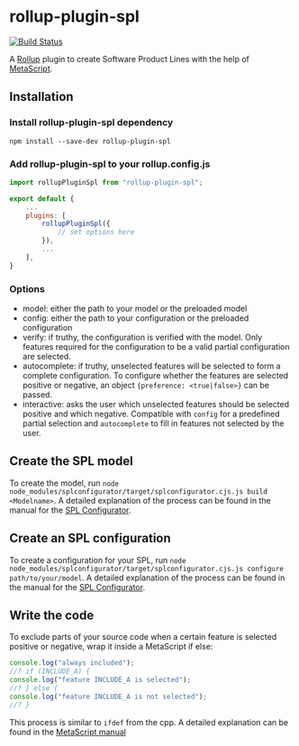 # rollup-plugin-spl
[![Build Status](https://travis-ci.org/125m125/rollup-plugin-spl.svg?branch=master)](https://travis-ci.org/125m125/rollup-plugin-spl)

A [Rollup](http://rollupjs.org/) plugin to create Software Product Lines with the help of [MetaScript](https://github.com/dcodeIO/MetaScript).

## Installation
### Install rollup-plugin-spl dependency
```
npm install --save-dev rollup-plugin-spl
```
### Add rollup-plugin-spl to your rollup.config.js
```javascript
import rollupPluginSpl from "rollup-plugin-spl";

export default {
    ...
    plugins: [
        rollupPluginSpl({
            // set options here
        }),
        ...
    ],
}
```
### Options
- model: either the path to your model or the preloaded model
- config: either the path to your configuration or the preloaded configuration
- verify: if truthy, the configuration is verified with the model. Only features required for the configuration to be a valid partial configuration are selected.
- autocomplete: if truthy, unselected features will be selected to form a complete configuration. To configure whether the features are selected positive or negative, an object `{preference: <true|false>}` can be passed.
- interactive: asks the user which unselected features should be selected positive and which negative. Compatible with `config` for a predefined partial selection and `autocomplete` to fill in features not selected by the user.

## Create the SPL model
To create the model, run `node node_modules/splconfigurator/target/splconfigurator.cjs.js build <Modelname>`. A detailed explanation of the process can be found in the manual for the [SPL Configurator](https://github.com/125m125/splconfigurator).

## Create an SPL configuration
To create a configuration for your SPL, run `node node_modules/splconfigurator/target/splconfigurator.cjs.js configure path/to/your/model`. A detailed explanation of the process can be found in the manual for the [SPL Configurator](https://github.com/125m125/splconfigurator).

## Write the code
To exclude parts of your source code when a certain feature is selected positive or negative, wrap it inside a MetaScript if else:
```javascript
console.log("always included");
//? if (INCLUDE_A) {
console.log("feature INCLUDE_A is selected");
//? } else {
console.log("feature INCLUDE_A is not selected");
//? }
```
This process is similar to `ifdef` from the cpp. A detailed explanation can be found in the [MetaScript manual](https://github.com/dcodeIO/MetaScript/wiki)
